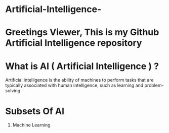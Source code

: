 # Artificial-Intelligence-

# Greetings Viewer, This is my Github Artificial Intelligence repository

# What is AI ( Artificial Intelligence ) ?
Artificial intelligence is the ability of machines to perform tasks that are typically associated with human intelligence, such as learning and problem-solving.

# Subsets Of AI 
1. Machine Learning 
